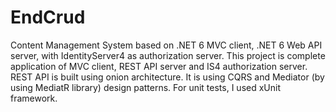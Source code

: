 # EndCrud
Content Management System based on .NET 6 MVC client, .NET 6 Web API server, with IdentityServer4 as authorization server. 
This project is complete application of MVC client, REST API server and IS4 authorization server.
REST API is built using onion architecture. It is using CQRS and Mediator (by using MediatR library) design patterns.
For unit tests, I used xUnit framework.

